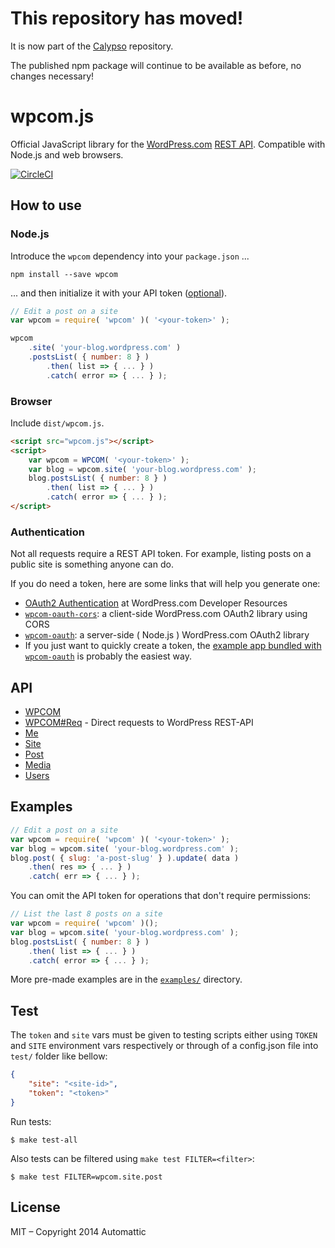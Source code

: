 # This repository has moved!

It is now part of the [Calypso](https://github.com/Automattic/wp-calypso/tree/master/packages/wpcom.js) repository.

The published npm package will continue to be available as before, no changes necessary!

wpcom.js
========

Official JavaScript library for the [WordPress.com][] [REST API][].
Compatible with Node.js and web browsers.

[![CircleCI](https://circleci.com/gh/Automattic/wpcom.js.svg?style=svg)](https://circleci.com/gh/Automattic/wpcom.js)

## How to use

### Node.js

Introduce the `wpcom` dependency into your `package.json` ...

```cli
npm install --save wpcom
```

... and then initialize it with your API token ([optional](#authentication)).


```js
// Edit a post on a site
var wpcom = require( 'wpcom' )( '<your-token>' );

wpcom
	.site( 'your-blog.wordpress.com' )
	.postsList( { number: 8 } )
		.then( list => { ... } )
		.catch( error => { ... } );
```

### Browser

Include `dist/wpcom.js`.

```html
<script src="wpcom.js"></script>
<script>
	var wpcom = WPCOM( '<your-token>' );
	var blog = wpcom.site( 'your-blog.wordpress.com' );
	blog.postsList( { number: 8 } )
		.then( list => { ... } )
		.catch( error => { ... } );
</script>
```

### Authentication

Not all requests require a REST API token. For example, listing posts on a
public site is something anyone can do.

If you do need a token, here are some links that will help you generate one:
- [OAuth2 Authentication]( https://developer.wordpress.com/docs/oauth2/)
	at WordPress.com Developer Resources
- [`wpcom-oauth-cors`]( https://github.com/Automattic/wpcom-oauth-cors ):
	a client-side WordPress.com OAuth2 library using CORS
- [`wpcom-oauth`]( https://github.com/Automattic/node-wpcom-oauth ):
	a server-side ( Node.js ) WordPress.com OAuth2 library
- If you just want to quickly create a token, the
	[example app bundled with `wpcom-oauth`]( https://github.com/Automattic/node-wpcom-oauth/tree/master/example )
	is probably the easiest way.

## API

* [WPCOM](./docs/wpcom.md )
* [WPCOM#Req](./docs/wpcom.req.md ) - Direct requests to WordPress REST-API
* [Me](./docs/me.md )
* [Site](./docs/site.md )
* [Post](./docs/post.md )
* [Media](./docs/media.md )
* [Users](./docs/users.md )

## Examples

```js
// Edit a post on a site
var wpcom = require( 'wpcom' )( '<your-token>' );
var blog = wpcom.site( 'your-blog.wordpress.com' );
blog.post( { slug: 'a-post-slug' } ).update( data )
	.then( res => { ... } )
	.catch( err => { ... } );
```

You can omit the API token for operations that don't require permissions:

```js
// List the last 8 posts on a site
var wpcom = require( 'wpcom' )();
var blog = wpcom.site( 'your-blog.wordpress.com' );
blog.postsList( { number: 8 } )
	.then( list => { ... } )
	.catch( error => { ... } );
```

More pre-made examples are in the [`examples/`](./examples/) directory.

## Test

The `token` and `site` vars must be given to testing scripts either using
`TOKEN` and `SITE` environment vars respectively or through of a
config.json file into `test/` folder like bellow:

```json
{
	"site": "<site-id>",
	"token": "<token>"
}
```

Run tests:

```cli
$ make test-all
```

Also tests can be filtered using `make test FILTER=<filter>`:

```cli
$ make test FILTER=wpcom.site.post
```

## License

MIT – Copyright 2014 Automattic

[Node.js]: http://nodejs.org
[REST API]: http://developer.wordpress.com/docs/api
[WordPress.com]: http://www.wordpress.com
[node-wpcom-oauth]: https://github.com/Automattic/node-wpcom-oauth
